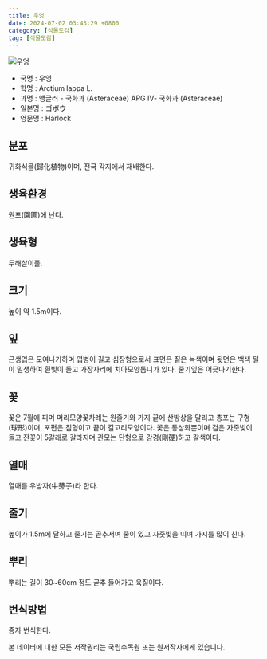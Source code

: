```yaml
---
title: 우엉
date: 2024-07-02 03:43:29 +0800
category: [식물도감]
tag: [식물도감]
---
```




![우엉](/fileUpload/plants/basic/Compositae/Arctium/7916/1_th2.JPG)
- 국명 : 우엉
- 학명 : Arctium lappa L.
- 과명 : 앵글러 - 국화과 (Asteraceae) APG Ⅳ- 국화과 (Asteraceae)
- 일본명 : ゴボウ
- 영문명 : Harlock


## 분포
귀화식물(歸化植物)이며, 전국 각지에서 재배한다.
## 생육환경
원포(園圃)에 난다.
## 생육형
두해살이풀.
## 크기
높이 약 1.5m이다.
## 잎
근생엽은 모여나기하며 엽병이 길고 심장형으로서 표면은 짙은 녹색이며 뒷면은 백색 털이 밀생하여 흰빛이 돌고 가장자리에 치아모양톱니가 있다. 줄기잎은 어긋나기한다.
## 꽃
꽃은 7월에 피며 머리모양꽃차례는 원줄기와 가지 끝에 산방상을 달리고  총포는 구형(球形)이며, 포편은 침형이고 끝이 갈고리모양이다. 꽃은 통상화뿐이며 검은 자줏빛이 돌고 잔꽃이 5갈래로 갈라지며 관모는 단형으로 강경(剛硬)하고 갈색이다.
## 열매
열매를 우방자(牛蒡子)라 한다.
## 줄기
높이가 1.5m에 달하고 줄기는 곧추서며 줄이 있고 자줏빛을 띠며 가지를 많이 친다.
## 뿌리
뿌리는 길이 30~60cm 정도 곧추 들어가고 육질이다.
## 번식방법
종자 번식한다.






본 데이터에 대한 모든 저작권리는 국립수목원 또는 원저작자에게 있습니다.

